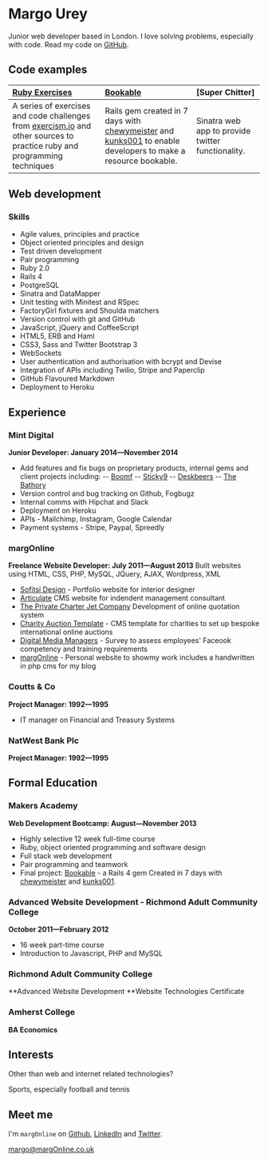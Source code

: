 Margo Urey
==========

Junior web developer based in London.
I love solving problems, especially with code.
Read my code on [GitHub].

Code examples
-------------

| [Ruby Exercises] | [Bookable] | [Super Chitter] |
|:---------------  |:---------- |:--------------- |
| A series of exercises and code challenges from [exercism.io] and other sources to practice ruby and programming techniques | Rails gem created in 7 days with [chewymeister] and [kunks001] to enable developers to make a resource bookable. | Sinatra web app to provide twitter functionality. |


Web development
---------------

### Skills

  - Agile values, principles and practice
  - Object­ oriented principles and design
  - Test­ driven development
  - Pair programming
  - Ruby 2.0
  - Rails 4
  - PostgreSQL
  - Sinatra and DataMapper
  - Unit testing with Minitest and RSpec
  - FactoryGirl fixtures and Shoulda matchers
  - Version control with git and GitHub
  - JavaScript, jQuery and CoffeeScript
  - HTML5, ERB and Haml
  - CSS3, Sass and Twitter Bootstrap 3
  - WebSockets
  - User authentication and authorisation with bcrypt and Devise
  - Integration of APIs including Twilio, Stripe and Paperclip
  - GitHub Flavoured Markdown
  - Deployment to Heroku



Experience
----------

### Mint Digital
**Junior Developer: January 2014&mdash;November 2014**

  - Add features and fix bugs on proprietary products, internal gems and client projects including:
  -- [Boomf]
  -- [Sticky9]
  -- [Deskbeers]
  -- [The Bathory]
  - Version control and bug tracking on Github, Fogbugz
  - Internal comms with Hipchat and Slack
  - Deployment on Heroku
  - APIs - Mailchimp, Instagram, Google Calendar
  - Payment systems - Stripe, Paypal, Spreedly


### margOnline
**Freelance Website Developer: July 2011&mdash;August 2013**
Built websites using HTML, CSS, PHP, MySQL, JQuery, AJAX, Wordpress, XML

  - [Sofitsi Design] - Portfolio website for interior designer
  - [Articulate] CMS website for indendent management consultant
  - [The Private Charter Jet Company] Development of online quotation system
  - [Charity Auction Template] - CMS template for charities to set up bespoke international online auctions
  - [Digital Media Managers] - Survey to assess employees' Faceook competency and training requirements
  - [margOnline] - Personal website to showmy work includes a handwritten in php cms for my blog

### Coutts & Co
**Project Manager: 1992&mdash;1995**

  - IT manager on Financial and Treasury Systems

### NatWest Bank Plc
**Project Manager: 1992&mdash;1995**


Formal Education
----------------

### Makers Academy
**Web Development Bootcamp: August&mdash;November 2013**

  - Highly selective 12 week full-time course
  - Ruby, object oriented programming and software design
  - Full stack web development
  - Pair programming and teamwork
  - Final project: [Bookable] - a Rails 4 gem Created in 7 days with [chewymeister]
    and [kunks001].

### Advanced Website Development - Richmond Adult Community College
**October 2011&mdash;February 2012**

  - 16 week part-time course
  - Introduction to Javascript, PHP and MySQL

### Richmond Adult Community College
**Advanced Website Development
**Website Technologies Certificate

### Amherst College
**BA Economics**


Interests
---------

Other than web and internet related technologies?

Sports, especially football and tennis


Meet me
-------
I'm `margOnline` on [Github], [LinkedIn] and [Twitter].

[margo@margOnline.co.uk]

  [Sofitsi Design]: http://www.sofitsidesign.com/
  [Articulate]: http://www.frontlineprojects.co.uk/
  [The Private Charter Jet Company]: http://www.privatejets.co.uk/
  [Charity Auction Template]: http://www.margonline.co.uk/at/index.php
  [Digital Media Managers]: http://www.margonline.co.uk/fb/fbsurvey.php
  [margOnline]: http://www.margonline.co.uk/
  [Boomf]: https://boomf.com/
  [Sticky9]: https://sticky9.com/
  [Deskbeers]: https://www.deskbeers.com/
  [The Bathory]: https://thebathory.com/

  [Makers Academy]: http://www.makersacademy.com
  [Bookable]: http://rubygems.org/gems/bookable
  [Chitter]: http://super-chitter.herokuapp.com/
  [Ruby Exercises]: https://github.com/margOnline/ruby_exercises
  [chewymeister]: https://github.com/chewymeister
  [kunks001]: https://github.com/kunks001
  [exercism.io]: http://exercism.io/

  [margo@margonline.co.uk]: mailto:margo@margonline.co.uk
  [GitHub]: https://github.com/margOnline
  [LinkedIn]: http://linkedin.com/in/margourey
  [Twitter]: http://twitter.com/margOnline
